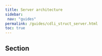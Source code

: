 ```yaml
---
title: Server architecture
sidebar:
 nav: "guides"
permalink: /guides/cdli_struct_server.html
toc: true
---
```

## Section
